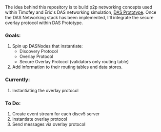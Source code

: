 The idea behind this repository is to build p2p networking concepts used within Timofey and Eric's DAS networking simulation, [DAS Prototype](https://github.com/ChainSafe/das-prototype).
Once the DAS Networking stack has been implemented, I'll integrate the secure overlay protocol within DAS Prototype.

### Goals:
1.  Spin up DASNodes that instantiate: 
    - Discovery Protocol
    - Overlay Protocol 
    - Secure Overlay Protocol (validators only routing table)
2.  Add information to their routing tables and data stores.


### Currently:
1.  Instantiating the overlay protocol 

### To Do:
1. Create event stream for each discv5 server
2. Instantiate overlay protocol
3. Send messages via overlay protocol